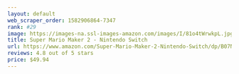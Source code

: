 ```yaml
---
layout: default 
﻿web_scraper_order: 1582906864-7347
rank: #29
image: https://images-na.ssl-images-amazon.com/images/I/81o4tWrwkpL.jpg
title: Super Mario Maker 2 - Nintendo Switch
url: https://www.amazon.com/Super-Mario-Maker-2-Nintendo-Switch/dp/B07NQDG7RQ/ref=zg_mw_videogames_29?_encoding=UTF8&psc=1&refRID=7CPRMDBM19Z4C6MKHK80
reviews: 4.8 out of 5 stars
price: $49.94 
---
```

